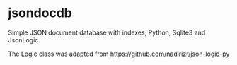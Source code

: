 # jsondocdb

Simple JSON document database with indexes; Python, Sqlite3 and JsonLogic.

The Logic class was adapted from https://github.com/nadirizr/json-logic-py
